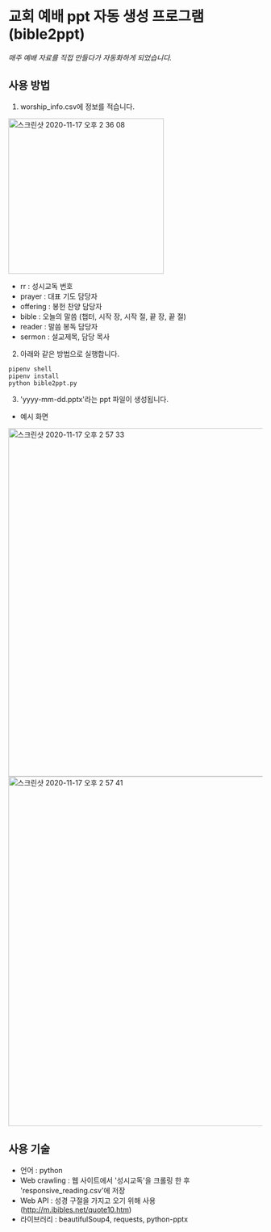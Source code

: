 # 교회 예배 ppt 자동 생성 프로그램 (bible2ppt)
*매주 예배 자료를 직접 만들다가 자동화하게 되었습니다.*

## 사용 방법
1. worship_info.csv에 정보를 적습니다.
<img width="308" alt="스크린샷 2020-11-17 오후 2 36 08" src="https://user-images.githubusercontent.com/49056225/99350703-5fce2f00-28e2-11eb-8c9a-8d307968ad78.png">

* rr : 성시교독 번호
* prayer : 대표 기도 담당자
* offering : 봉헌 찬양 담당자
* bible : 오늘의 말씀 (챕터, 시작 장, 시작 절, 끝 장, 끝 절)
* reader : 말씀 봉독 담당자
* sermon : 설교제목, 담당 목사


2. 아래와 같은 방법으로 실행합니다.
```
pipenv shell
pipenv install
python bible2ppt.py
```

3. 'yyyy-mm-dd.pptx'라는 ppt 파일이 생성됩니다.
* 예시 화면
<img width="690" alt="스크린샷 2020-11-17 오후 2 57 33" src="https://user-images.githubusercontent.com/49056225/99352062-4c709300-28e5-11eb-97e6-b0b5bcf12a7c.png">
<img width="693" alt="스크린샷 2020-11-17 오후 2 57 41" src="https://user-images.githubusercontent.com/49056225/99352098-5c887280-28e5-11eb-990e-9cfd394102ca.png">


## 사용 기술
* 언어 : python
* Web crawling : 웹 사이트에서 '성시교독'을 크롤링 한 후 'responsive_reading.csv'에 저장
* Web API : 성경 구절을 가지고 오기 위해 사용 (http://m.ibibles.net/quote10.htm)
* 라이브러리 : beautifulSoup4, requests, python-pptx
